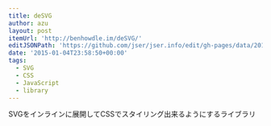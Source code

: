 ```yaml
---
title: deSVG
author: azu
layout: post
itemUrl: 'http://benhowdle.im/deSVG/'
editJSONPath: 'https://github.com/jser/jser.info/edit/gh-pages/data/2015/01/index.json'
date: '2015-01-04T23:58:50+00:00'
tags:
  - SVG
  - CSS
  - JavaScript
  - library
---
```

SVGをインラインに展開してCSSでスタイリング出来るようにするライブラリ

